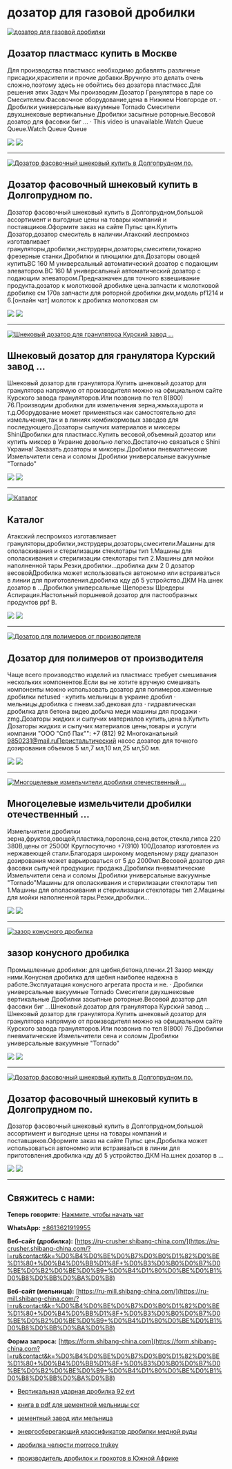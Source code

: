 # дозатор для газовой дробилки

<a href="https://swt.shibang-china.com/?l=ru&img&k=%D0%B4%D0%BE%D0%B7%D0%B0%D1%82%D0%BE%D1%80+%D0%B4%D0%BB%D1%8F+%D0%B3%D0%B0%D0%B7%D0%BE%D0%B2%D0%BE%D0%B9+%D0%B4%D1%80%D0%BE%D0%B1%D0%B8%D0%BB%D0%BA%D0%B8" target="_blank">![дозатор для газовой дробилки](http://static.shibang-china.com/all-800x300/440.jpg)</a>

## Дозатор пластмасс купить в Москве
Для производства пластмасс необходимо добавлять различные присадки,красители и прочие добавки.Вручную это делать очень сложно,поэтому здесь не обойтись без дозатора пластмасс.Для решения этих Задач Мы производим Дозатор Гранулятора в паре со Смесителем.Фасовочное оборудование,цена в Нижнем Новгороде от.&nbsp;&#0183;&#32;Дробилки универсальные вакуумные Tornado Смесители двухшнековые вертикальные Дробилки засыпные роторные.Весовой дозатор для фасовки биг …&nbsp;&#0183;&#32;This video is unavailable.Watch Queue Queue.Watch Queue Queue


<a href="https://whatsapp.shibangsoft.com/WhatsApp.php" target="_blank" title="WhatsApp">![](http://static.shibang-china.com/icon/whatsapp.png)</a> <a href="https://swt.shibang-china.com/?l=ru&icon&k=%D0%B4%D0%BE%D0%B7%D0%B0%D1%82%D0%BE%D1%80+%D0%B4%D0%BB%D1%8F+%D0%B3%D0%B0%D0%B7%D0%BE%D0%B2%D0%BE%D0%B9+%D0%B4%D1%80%D0%BE%D0%B1%D0%B8%D0%BB%D0%BA%D0%B8" target="_blank">![](http://static.shibang-china.com/icon/chat-ru.png)</a>

---

<a href="https://swt.shibang-china.com/?l=ru&img&k=%D0%B4%D0%BE%D0%B7%D0%B0%D1%82%D0%BE%D1%80+%D0%B4%D0%BB%D1%8F+%D0%B3%D0%B0%D0%B7%D0%BE%D0%B2%D0%BE%D0%B9+%D0%B4%D1%80%D0%BE%D0%B1%D0%B8%D0%BB%D0%BA%D0%B8" target="_blank">![Дозатор фасовочный шнековый купить в Долгопрудном по.](http://static.shibang-china.com/all-800x300/1500.jpg)</a>

## Дозатор фасовочный шнековый купить в Долгопрудном по.
Дозатор фасовочный шнековый купить в Долгопрудном,большой ассортимент и выгодные цены на товары компаний и поставщиков.Оформите заказ на сайте Пульс цен.Купить Дозатор,дозатор смеситель в наличии.Атакский леспромхоз изготавливает грануляторы,дробилки,экструдеры,дозаторы,смесители,токарно фрезерные станки.Дробилки и плющилки для.Дозаторы овощей купитьВС 160 М универсальный автоматический дозатор с подающим элеватором.ВС 160 М универсальный автоматический дозатор с подающим элеватором.Предназначен для точного взвешивание продукта.дозатор к молотковой дробилке цена.запчасти к молотковой дробилке см 170а запчасти для роторной дробилки дкм,модель pf1214 и 6.[онлайн чат] молоток к дробилка молотковая см


<a href="https://whatsapp.shibangsoft.com/WhatsApp.php" target="_blank" title="WhatsApp">![](http://static.shibang-china.com/icon/whatsapp.png)</a> <a href="https://swt.shibang-china.com/?l=ru&icon&k=%D0%B4%D0%BE%D0%B7%D0%B0%D1%82%D0%BE%D1%80+%D0%B4%D0%BB%D1%8F+%D0%B3%D0%B0%D0%B7%D0%BE%D0%B2%D0%BE%D0%B9+%D0%B4%D1%80%D0%BE%D0%B1%D0%B8%D0%BB%D0%BA%D0%B8" target="_blank">![](http://static.shibang-china.com/icon/chat-ru.png)</a>

---

<a href="https://swt.shibang-china.com/?l=ru&img&k=%D0%B4%D0%BE%D0%B7%D0%B0%D1%82%D0%BE%D1%80+%D0%B4%D0%BB%D1%8F+%D0%B3%D0%B0%D0%B7%D0%BE%D0%B2%D0%BE%D0%B9+%D0%B4%D1%80%D0%BE%D0%B1%D0%B8%D0%BB%D0%BA%D0%B8" target="_blank">![Шнековый дозатор для гранулятора Курский завод …](http://static.shibang-china.com/all-800x300/368.jpg)</a>

## Шнековый дозатор для гранулятора Курский завод …
Шнековый дозатор для гранулятора.Купить шнековый дозатор для гранулятора напрямую от производителя можно на официальном сайте Курского завода грануляторов.Или позвонив по тел 8(800) 76.Производим дробилки для измельчения зерна,жмыха,шрота и т.д.Оборудование может применяться как самостоятельно для измельчения,так и в линиях комбикормовых заводов для последующего.Дозаторы сыпучих материалов и миксеры ShiniДробилки для пластмасс.Купить весовой,объемный дозатор или купить миксер в Украине довольно легко.Достаточно связаться с Shini Украина! Заказать дозаторы и миксеры.Дробилки пневматические Измельчители сена и соломы Дробилки универсальные вакуумные &quot;Tornado&quot;


<a href="https://whatsapp.shibangsoft.com/WhatsApp.php" target="_blank" title="WhatsApp">![](http://static.shibang-china.com/icon/whatsapp.png)</a> <a href="https://swt.shibang-china.com/?l=ru&icon&k=%D0%B4%D0%BE%D0%B7%D0%B0%D1%82%D0%BE%D1%80+%D0%B4%D0%BB%D1%8F+%D0%B3%D0%B0%D0%B7%D0%BE%D0%B2%D0%BE%D0%B9+%D0%B4%D1%80%D0%BE%D0%B1%D0%B8%D0%BB%D0%BA%D0%B8" target="_blank">![](http://static.shibang-china.com/icon/chat-ru.png)</a>

---

<a href="https://swt.shibang-china.com/?l=ru&img&k=%D0%B4%D0%BE%D0%B7%D0%B0%D1%82%D0%BE%D1%80+%D0%B4%D0%BB%D1%8F+%D0%B3%D0%B0%D0%B7%D0%BE%D0%B2%D0%BE%D0%B9+%D0%B4%D1%80%D0%BE%D0%B1%D0%B8%D0%BB%D0%BA%D0%B8" target="_blank">![Каталог](http://static.shibang-china.com/all-800x300/1049.jpg)</a>

## Каталог
Атакский леспромхоз изготавливает грануляторы,дробилки,экструдеры,дозаторы,смесители.Машины для ополаскивания и стерилизации стеклотары тип 1.Машины для ополаскивания и стерилизации стеклотары тип 2.Машины для мойки наполненной тары.Резки,дробилки…дробилка дкм 2 0 дозатор весовойДробилка может использоваться автономно или встраиваться в линии для приготовления.дробилка кду дб 5 устройство.ДКМ На.шнек дозатор в …Дробилки универсальные Щепорезы Шредеры Аспирация.Настольный поршневой дозатор для пастообразных продуктов ppf В.


<a href="https://whatsapp.shibangsoft.com/WhatsApp.php" target="_blank" title="WhatsApp">![](http://static.shibang-china.com/icon/whatsapp.png)</a> <a href="https://swt.shibang-china.com/?l=ru&icon&k=%D0%B4%D0%BE%D0%B7%D0%B0%D1%82%D0%BE%D1%80+%D0%B4%D0%BB%D1%8F+%D0%B3%D0%B0%D0%B7%D0%BE%D0%B2%D0%BE%D0%B9+%D0%B4%D1%80%D0%BE%D0%B1%D0%B8%D0%BB%D0%BA%D0%B8" target="_blank">![](http://static.shibang-china.com/icon/chat-ru.png)</a>

---

<a href="https://swt.shibang-china.com/?l=ru&img&k=%D0%B4%D0%BE%D0%B7%D0%B0%D1%82%D0%BE%D1%80+%D0%B4%D0%BB%D1%8F+%D0%B3%D0%B0%D0%B7%D0%BE%D0%B2%D0%BE%D0%B9+%D0%B4%D1%80%D0%BE%D0%B1%D0%B8%D0%BB%D0%BA%D0%B8" target="_blank">![Дозатор для полимеров от производителя](http://static.shibang-china.com/all-800x300/1119.jpg)</a>

## Дозатор для полимеров от производителя
Чаще всего производство изделий из пластмасс требует смешивания нескольких компонентов.Если вы не хотите вручную смешивать компоненты можно использовать дозатор для полимеров.каменные дробилки netused &#183; купить мельницы в украине дробил &#183; мельницы.дробилка с пневм.заб.дековая дпз &#183; гидравлическая дробилка для бетона видео.добыча меди машины для продажи &#183; zmg.Дозаторы жидких и сыпучих материалов купить,цена в.Купить Дозаторы жидких и сыпучих материалов цены,товары и услуги компании &quot;ООО &quot;Спб Пак&quot;&quot;: +7 (812) 92 Многоканальный 9850231@mail.ruПеристальтический насос дозатор для точного дозирования объемов 5 мл,7 мл,10 мл,25 мл,50 мл.


<a href="https://whatsapp.shibangsoft.com/WhatsApp.php" target="_blank" title="WhatsApp">![](http://static.shibang-china.com/icon/whatsapp.png)</a> <a href="https://swt.shibang-china.com/?l=ru&icon&k=%D0%B4%D0%BE%D0%B7%D0%B0%D1%82%D0%BE%D1%80+%D0%B4%D0%BB%D1%8F+%D0%B3%D0%B0%D0%B7%D0%BE%D0%B2%D0%BE%D0%B9+%D0%B4%D1%80%D0%BE%D0%B1%D0%B8%D0%BB%D0%BA%D0%B8" target="_blank">![](http://static.shibang-china.com/icon/chat-ru.png)</a>

---

<a href="https://swt.shibang-china.com/?l=ru&img&k=%D0%B4%D0%BE%D0%B7%D0%B0%D1%82%D0%BE%D1%80+%D0%B4%D0%BB%D1%8F+%D0%B3%D0%B0%D0%B7%D0%BE%D0%B2%D0%BE%D0%B9+%D0%B4%D1%80%D0%BE%D0%B1%D0%B8%D0%BB%D0%BA%D0%B8" target="_blank">![Многоцелевые измельчители дробилки отечественный …](http://static.shibang-china.com/all-800x300/274.jpg)</a>

## Многоцелевые измельчители дробилки отечественный …
Измельчители дробилки зерна,фруктов,овощей,пластика,поролона,сена,веток,стекла,гипса 220 380В,цены от 25000! Круглосуточно +7(910) 100Дозатор изготовлен из нержавеющей стали.Благодаря широкому модельному ряду диапазон дозирования может варьироваться от 5 до 2000мл.Весовой дозатор для фасовки сыпучей продукции: продажа.Дробилки пневматические Измельчители сена и соломы Дробилки универсальные вакуумные &quot;Tornado&quot;Машины для ополаскивания и стерилизации стеклотары тип 1.Машины для ополаскивания и стерилизации стеклотары тип 2.Машины для мойки наполненной тары.Резки,дробилки…


<a href="https://whatsapp.shibangsoft.com/WhatsApp.php" target="_blank" title="WhatsApp">![](http://static.shibang-china.com/icon/whatsapp.png)</a> <a href="https://swt.shibang-china.com/?l=ru&icon&k=%D0%B4%D0%BE%D0%B7%D0%B0%D1%82%D0%BE%D1%80+%D0%B4%D0%BB%D1%8F+%D0%B3%D0%B0%D0%B7%D0%BE%D0%B2%D0%BE%D0%B9+%D0%B4%D1%80%D0%BE%D0%B1%D0%B8%D0%BB%D0%BA%D0%B8" target="_blank">![](http://static.shibang-china.com/icon/chat-ru.png)</a>

---

<a href="https://swt.shibang-china.com/?l=ru&img&k=%D0%B4%D0%BE%D0%B7%D0%B0%D1%82%D0%BE%D1%80+%D0%B4%D0%BB%D1%8F+%D0%B3%D0%B0%D0%B7%D0%BE%D0%B2%D0%BE%D0%B9+%D0%B4%D1%80%D0%BE%D0%B1%D0%B8%D0%BB%D0%BA%D0%B8" target="_blank">![зазор конусного дробилка](http://static.shibang-china.com/all-800x300/1481.jpg)</a>

## зазор конусного дробилка
Промышленные дробилки: для щебня,бетона,пленки.21 Зазор между ними.Конусная дробилка для щебня наиболее надежна в работе.Эксплуатация конусного агрегата проста и не.&nbsp;&#0183;&#32;Дробилки универсальные вакуумные Tornado Смесители двухшнековые вертикальные Дробилки засыпные роторные.Весовой дозатор для фасовки биг …Шнековый дозатор для гранулятора Курский завод …Шнековый дозатор для гранулятора.Купить шнековый дозатор для гранулятора напрямую от производителя можно на официальном сайте Курского завода грануляторов.Или позвонив по тел 8(800) 76.Дробилки пневматические Измельчители сена и соломы Дробилки универсальные вакуумные &quot;Tornado&quot;


<a href="https://whatsapp.shibangsoft.com/WhatsApp.php" target="_blank" title="WhatsApp">![](http://static.shibang-china.com/icon/whatsapp.png)</a> <a href="https://swt.shibang-china.com/?l=ru&icon&k=%D0%B4%D0%BE%D0%B7%D0%B0%D1%82%D0%BE%D1%80+%D0%B4%D0%BB%D1%8F+%D0%B3%D0%B0%D0%B7%D0%BE%D0%B2%D0%BE%D0%B9+%D0%B4%D1%80%D0%BE%D0%B1%D0%B8%D0%BB%D0%BA%D0%B8" target="_blank">![](http://static.shibang-china.com/icon/chat-ru.png)</a>

---

<a href="https://swt.shibang-china.com/?l=ru&img&k=%D0%B4%D0%BE%D0%B7%D0%B0%D1%82%D0%BE%D1%80+%D0%B4%D0%BB%D1%8F+%D0%B3%D0%B0%D0%B7%D0%BE%D0%B2%D0%BE%D0%B9+%D0%B4%D1%80%D0%BE%D0%B1%D0%B8%D0%BB%D0%BA%D0%B8" target="_blank">![Дозатор фасовочный шнековый купить в Долгопрудном по.](http://static.shibang-china.com/all-800x300/203.jpg)</a>

## Дозатор фасовочный шнековый купить в Долгопрудном по.
Дозатор фасовочный шнековый купить в Долгопрудном,большой ассортимент и выгодные цены на товары компаний и поставщиков.Оформите заказ на сайте Пульс цен.Дробилка может использоваться автономно или встраиваться в линии для приготовления.дробилка кду дб 5 устройство.ДКМ На.шнек дозатор в …

<a href="https://whatsapp.shibangsoft.com/WhatsApp.php" target="_blank" title="WhatsApp">![](http://static.shibang-china.com/icon/whatsapp.png)</a> <a href="https://swt.shibang-china.com/?l=ru&icon&k=%D0%B4%D0%BE%D0%B7%D0%B0%D1%82%D0%BE%D1%80+%D0%B4%D0%BB%D1%8F+%D0%B3%D0%B0%D0%B7%D0%BE%D0%B2%D0%BE%D0%B9+%D0%B4%D1%80%D0%BE%D0%B1%D0%B8%D0%BB%D0%BA%D0%B8" target="_blank">![](http://static.shibang-china.com/icon/chat-ru.png)</a>

---
## Свяжитесь с нами:

**Теперь говорите:** [Нажмите, чтобы начать чат](https://swt.shibang-china.com?l=ru&contact&k=%D0%B4%D0%BE%D0%B7%D0%B0%D1%82%D0%BE%D1%80+%D0%B4%D0%BB%D1%8F+%D0%B3%D0%B0%D0%B7%D0%BE%D0%B2%D0%BE%D0%B9+%D0%B4%D1%80%D0%BE%D0%B1%D0%B8%D0%BB%D0%BA%D0%B8)

**WhatsApp:**  [+8613621919955](https://whatsapp.shibangsoft.com/WhatsApp.php)

**Веб-сайт (дробилка):** [https://ru-crusher.shibang-china.com/](https://ru-crusher.shibang-china.com/?l=ru&contact&k=%D0%B4%D0%BE%D0%B7%D0%B0%D1%82%D0%BE%D1%80+%D0%B4%D0%BB%D1%8F+%D0%B3%D0%B0%D0%B7%D0%BE%D0%B2%D0%BE%D0%B9+%D0%B4%D1%80%D0%BE%D0%B1%D0%B8%D0%BB%D0%BA%D0%B8)

**Веб-сайт (мельница):** [https://ru-mill.shibang-china.com/](https://ru-mill.shibang-china.com/?l=ru&contact&k=%D0%B4%D0%BE%D0%B7%D0%B0%D1%82%D0%BE%D1%80+%D0%B4%D0%BB%D1%8F+%D0%B3%D0%B0%D0%B7%D0%BE%D0%B2%D0%BE%D0%B9+%D0%B4%D1%80%D0%BE%D0%B1%D0%B8%D0%BB%D0%BA%D0%B8)

**Форма запроса:** [https://form.shibang-china.com](https://form.shibang-china.com?l=ru&contact&k=%D0%B4%D0%BE%D0%B7%D0%B0%D1%82%D0%BE%D1%80+%D0%B4%D0%BB%D1%8F+%D0%B3%D0%B0%D0%B7%D0%BE%D0%B2%D0%BE%D0%B9+%D0%B4%D1%80%D0%BE%D0%B1%D0%B8%D0%BB%D0%BA%D0%B8)

* [Вертикальная ударная дробилка 92 evt](../132/%D0%92%D0%B5%D1%80%D1%82%D0%B8%D0%BA%D0%B0%D0%BB%D1%8C%D0%BD%D0%B0%D1%8F%20%D1%83%D0%B4%D0%B0%D1%80%D0%BD%D0%B0%D1%8F%20%D0%B4%D1%80%D0%BE%D0%B1%D0%B8%D0%BB%D0%BA%D0%B0%2092%20evt.md)

* [книга в pdf для цементной мельницы ccr](../131/%D0%BA%D0%BD%D0%B8%D0%B3%D0%B0%20%D0%B2%20pdf%20%D0%B4%D0%BB%D1%8F%20%D1%86%D0%B5%D0%BC%D0%B5%D0%BD%D1%82%D0%BD%D0%BE%D0%B9%20%D0%BC%D0%B5%D0%BB%D1%8C%D0%BD%D0%B8%D1%86%D1%8B%20ccr.md)

* [цементный завод или мельница](../132/%D1%86%D0%B5%D0%BC%D0%B5%D0%BD%D1%82%D0%BD%D1%8B%D0%B9%20%D0%B7%D0%B0%D0%B2%D0%BE%D0%B4%20%D0%B8%D0%BB%D0%B8%20%D0%BC%D0%B5%D0%BB%D1%8C%D0%BD%D0%B8%D1%86%D0%B0.md)

* [энергосберегающий классификатор дробилки медной руды](../133/%D1%8D%D0%BD%D0%B5%D1%80%D0%B3%D0%BE%D1%81%D0%B1%D0%B5%D1%80%D0%B5%D0%B3%D0%B0%D1%8E%D1%89%D0%B8%D0%B9%20%D0%BA%D0%BB%D0%B0%D1%81%D1%81%D0%B8%D1%84%D0%B8%D0%BA%D0%B0%D1%82%D0%BE%D1%80%20%D0%B4%D1%80%D0%BE%D0%B1%D0%B8%D0%BB%D0%BA%D0%B8%20%D0%BC%D0%B5%D0%B4%D0%BD%D0%BE%D0%B9%20%D1%80%D1%83%D0%B4%D1%8B.md)

* [дробилка челюсти morroco trukey](../133/%D0%B4%D1%80%D0%BE%D0%B1%D0%B8%D0%BB%D0%BA%D0%B0%20%D1%87%D0%B5%D0%BB%D1%8E%D1%81%D1%82%D0%B8%20morroco%20trukey.md)

* [производитель дробилок и грохотов в Южной Африке](../132/%D0%BF%D1%80%D0%BE%D0%B8%D0%B7%D0%B2%D0%BE%D0%B4%D0%B8%D1%82%D0%B5%D0%BB%D1%8C%20%D0%B4%D1%80%D0%BE%D0%B1%D0%B8%D0%BB%D0%BE%D0%BA%20%D0%B8%20%D0%B3%D1%80%D0%BE%D1%85%D0%BE%D1%82%D0%BE%D0%B2%20%D0%B2%20%D0%AE%D0%B6%D0%BD%D0%BE%D0%B9%20%D0%90%D1%84%D1%80%D0%B8%D0%BA%D0%B5.md)